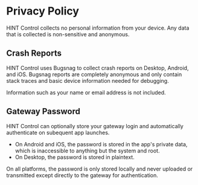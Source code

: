 # Privacy Policy
HINT Control collects no personal information from your device. Any data that is collected is non-sensitive and anonymous.

## Crash Reports
HINT Control uses Bugsnag to collect crash reports on Desktop, Android, and iOS. Bugsnag reports are completely anonymous and only contain stack traces and basic device information needed for debugging.

Information such as your name or email address is not included.

## Gateway Password
HINT Control can optionally store your gateway login and automatically authenticate on subequent app launches.

- On Android and iOS, the password is stored in the app's private data, which is inaccessible to anything but the system and root.
- On Desktop, the password is stored in plaintext.

On all platforms, the password is only stored locally and never uploaded or transmitted except directly to the gateway for authentication.
